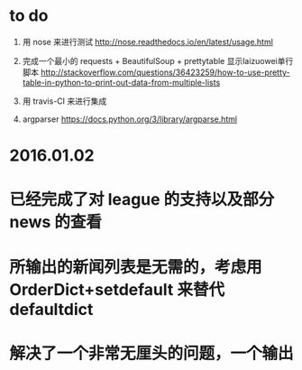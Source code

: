 # to do

1. 用 nose 来进行测试 http://nose.readthedocs.io/en/latest/usage.html
2. 完成一个最小的 requests + BeautifulSoup + prettytable 显示laizuowei单行脚本
http://stackoverflow.com/questions/36423259/how-to-use-pretty-table-in-python-to-print-out-data-from-multiple-lists

3. 用 travis-CI 来进行集成
4. argparser
https://docs.python.org/3/library/argparse.html

# 2016.01.02

# 已经完成了对 league 的支持以及部分 news 的查看

# 所输出的新闻列表是无需的，考虑用 OrderDict+setdefault 来替代 defaultdict

# 解决了一个非常无厘头的问题，一个输出